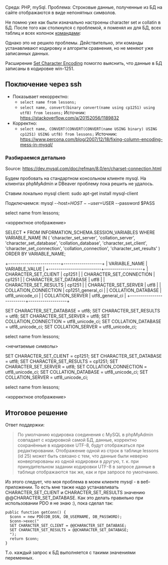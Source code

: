 Среда: PHP, mySql.
Проблема: Строковые данные, полученные из БД на сайте отображаются в виде непонятных символов.

Не помню уже как были изначально настроены character set и collatin в БД. После того как столкнулся с проблемой, я поменял их для БД, всех таблиц и всех колонок [командами](./encoding.md):

Однако это не решило проблемы. Действительно, эти команды устанавливают кодировку и алгоритм сравнения, но не меняют уже записанных данных. 

Расширение [Set Character Encoding](https://chrome.google.com/webstore/detail/set-character-encoding/bpojelgakakmcfmjfilgdlmhefphglae) помогло выяснить, что данные в БД записаны в кодировке win-1251.


## Поключение через ssh

- Показывает некорректно:
  - `select name from lessons;`
  - `select name, convert(binary convert(name using cp1251) using utf8) from lessons;` Источник: https://stackoverflow.com/a/20152056/1189832
- Корректно:
  - `select name, CONVERT(CONVERT(CONVERT(name USING binary) USING cp1251) USING utf8) from lessons;` Источник: https://www.percona.com/blog/2007/12/18/fixing-column-encoding-mess-in-mysql/

### Разбираемся детально

Source: https://dev.mysql.com/doc/refman/8.0/en/charset-connection.html

Будем пробовать на стандартном консольном клиенте mysql. На клиентах phpMyAdmin и DBeaver проблему пока решить не удалось.

Ставим локально mysql client: sudo apt-get install mysql-client

Подключаемся: mysql --host=$HOST --user=$USER --password $PASS

select name from lessons;

<корректное отображение>

SELECT * FROM INFORMATION_SCHEMA.SESSION_VARIABLES
WHERE VARIABLE_NAME IN (
'character_set_server',     'collation_server',
'character_set_database',   'collation_database',
'character_set_client',
'character_set_connection', 'collation_connection',
'character_set_results'
) ORDER BY VARIABLE_NAME;

+--------------------------+-------------------+
| VARIABLE_NAME            | VARIABLE_VALUE    |
+--------------------------+-------------------+
| CHARACTER_SET_CLIENT     | cp1251            |
| CHARACTER_SET_CONNECTION | cp1251            |
| CHARACTER_SET_DATABASE   | utf8              |
| CHARACTER_SET_RESULTS    | cp1251            |
| CHARACTER_SET_SERVER     | utf8              |
| COLLATION_CONNECTION     | cp1251_general_ci |
| COLLATION_DATABASE       | utf8_unicode_ci   |
| COLLATION_SERVER         | utf8_general_ci   |
+--------------------------+-------------------+

SET CHARACTER_SET_DATABASE    = utf8;
SET CHARACTER_SET_RESULTS     = utf8;
SET CHARACTER_SET_SERVER      = utf8;
SET COLLATION_CONNECTION      = utf8_unicode_ci;
SET COLLATION_DATABASE        = utf8_unicode_ci;
SET COLLATION_SERVER          = utf8_unicode_ci;

select name from lessons;

<нечитаемые символы>

SET CHARACTER_SET_CLIENT      = cp1251;
SET CHARACTER_SET_DATABASE    = utf8;
SET CHARACTER_SET_RESULTS     = cp1251;
SET CHARACTER_SET_SERVER      = utf8;
SET COLLATION_CONNECTION      = utf8_unicode_ci;
SET COLLATION_DATABASE        = utf8_unicode_ci;
SET COLLATION_SERVER          = utf8_unicode_ci;

select name from lessons;

<корректное отображение>

## Итоговое решение

Ответ поддержки:
> По умолчанию кодировка соединения с MySQL в phpMyAdmin совпадает с кодировкой самой БД, данные, корректно сохранённые в кодировке UTF-8, будут отображаться при редактировании. Отображение одной из строк в таблице lessons (id 25) может быть связано с тем, что данные были неверно конвертированы из одной кодировки в другую, т. к. при принудительном задании кодировки UTF-8 в запросе данные в таблице отображаются так же, как и при запросе по умолчанию.

Из этого следует, что моя проблема в моем клиенте mysql - в веб-приложении. То есть мне также надо устанавливать CHARACTER_SET_CLIENT и CHARACTER_SET_RESULTS значению @@CHARACTER_SET_DATABASE. Как это делать правильно при использовании PDO я не знаю :), пока сделал так:

    public function getConn() {
      $conn = new PDO(DB_DSN, DB_USERNAME, DB_PASSWORD);
      $conn->exec("
      SET CHARACTER_SET_CLIENT = @@CHARACTER_SET_DATABASE;
      SET CHARACTER_SET_RESULTS = @@CHARACTER_SET_DATABASE;
      ");
      return $conn;
    }

Т.о. каждый запрос к БД выполняется с такими значениями переменных. 